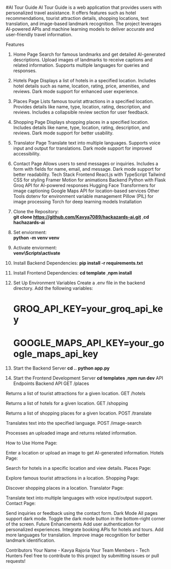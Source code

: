 #AI Tour Guide
AI Tour Guide is a web application that provides users with personalized travel assistance. It offers features such as hotel recommendations, tourist attraction details, shopping locations, text translation, and image-based landmark recognition. The project leverages AI-powered APIs and machine learning models to deliver accurate and user-friendly travel information.

Features
1. Home Page
Search for famous landmarks and get detailed AI-generated descriptions.
Upload images of landmarks to receive captions and related information.
Supports multiple languages for queries and responses.
2. Hotels Page
Displays a list of hotels in a specified location.
Includes hotel details such as name, location, rating, price, amenities, and reviews.
Dark mode support for enhanced user experience.
3. Places Page
Lists famous tourist attractions in a specified location.
Provides details like name, type, location, rating, description, and reviews.
Includes a collapsible review section for user feedback.
4. Shopping Page
Displays shopping places in a specified location.
Includes details like name, type, location, rating, description, and reviews.
Dark mode support for better usability.
5. Translator Page
Translate text into multiple languages.
Supports voice input and output for translations.
Dark mode support for improved accessibility.
6. Contact Page
Allows users to send messages or inquiries.
Includes a form with fields for name, email, and message.
Dark mode support for better readability.
Tech Stack
Frontend
React.js with TypeScript
Tailwind CSS for styling
Framer Motion for animations
Backend
Python with Flask
Groq API for AI-powered responses
Hugging Face Transformers for image captioning
Google Maps API for location-based services
Other Tools
dotenv for environment variable management
Pillow (PIL) for image processing
Torch for deep learning models
Installation
1. Clone the Repository:  
   **git clone https://github.com/Kavya7089/hackazards-ai.git**
   ,**cd hachazards-ai**
2. Set enviorment:  
    **python -m venv venv**
3. Activate enviorment:  
    **venv\Scripts\activate**
4. Install Backend Dependencies:
   **pip install -r requirements.txt**
5. Install Frontend Dependencies:
     **cd template**
    ,**npm install**
6. Set Up Environment Variables
Create a .env file in the backend directory.
Add the following variables:
   # GROQ_API_KEY=your_groq_api_key
    # GOOGLE_MAPS_API_KEY=your_google_maps_api_key

7. Start the Backend Server
    **cd ..**
    **python app.py**
8. Start the Frontend Development Server
   **cd templates**
   ,**npm run dev**
API Endpoints
Backend API
GET /places

Returns a list of tourist attractions for a given location.
GET /hotels

Returns a list of hotels for a given location.
GET /shopping

Returns a list of shopping places for a given location.
POST /translate

Translates text into the specified language.
POST /image-search

Processes an uploaded image and returns related information.


How to Use
Home Page:

Enter a location or upload an image to get AI-generated information.
Hotels Page:

Search for hotels in a specific location and view details.
Places Page:

Explore famous tourist attractions in a location.
Shopping Page:

Discover shopping places in a location.
Translator Page:

Translate text into multiple languages with voice input/output support.
Contact Page:

Send inquiries or feedback using the contact form.
Dark Mode
All pages support dark mode.
Toggle the dark mode button in the bottom-right corner of the screen.
Future Enhancements
Add user authentication for personalized experiences.
Integrate booking APIs for hotels and tours.
Add more languages for translation.
Improve image recognition for better landmark identification.

Contributors
Your Name - Kavya Rajoria
Your Team Members - Tech Hunters
Feel free to contribute to this project by submitting issues or pull requests!
